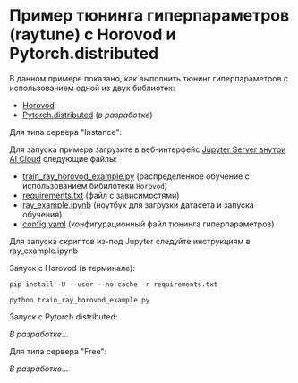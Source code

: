 # Пример тюнинга гиперпараметров (raytune) с Horovod и Pytorch.distributed

 В данном примере показано, как выполнить тюнинг гиперпараметров с использованием одной из двух библиотек:
 * [Horovod](https://github.com/horovod/horovod)
 * [Pytorch.distributed](https://pytorch.org/tutorials/intermediate/dist_tuto.html) (*в разработке*)


 Для типа сервера "Instance":

 Для запуска примера загрузите в веб-интерфейс [Jupyter Server внутри AI Cloud](https://aicloud.sbercloud.ru/_/jupyter/) следующие файлы:

 * [train_ray_horovod_example.py](train_ray_horovod_example.py) (распределенное обучение с использованием бибилотеки `Horovod`)
 * [requirements.txt](requirements.txt) (файл с зависимостями)
 * [ray_example.ipynb](ray_example.ipynb) (ноутбук для загрузки датасета и запуска обучения)
 * [config.yaml](config.yaml) (конфигурационный файл тюнинга гиперпараметров)
 
 Для запуска скриптов из-под Jupyter следуйте инструкциям в ray_example.ipynb
 
 Запуск с Horovod (в терминале):
 ```
pip install -U --user --no-cache -r requirements.txt

python train_ray_horovod_example.py
 ```
 Запуск с Pytorch.distributed:
 
 *В разработке...*
 
 Для типа сервера "Free":

 *В разработке...*
